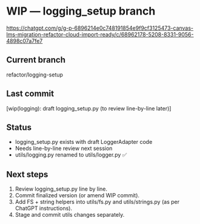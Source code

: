 # WIP — logging_setup branch

https://chatgpt.com/g/g-p-6896214e0c748191854e9f9cf3125473-canvas-lms-migration-refactor-cloud-import-ready/c/68962178-5208-8331-9056-4898c07a7fe7

## Current branch

refactor/logging-setup

## Last commit

[wip(logging): draft logging_setup.py (to review line-by-line later)]

## Status

- logging_setup.py exists with draft LoggerAdapter code
- Needs line-by-line review next session
- utils/logging.py renamed to utils/logger.py ✅

## Next steps

1. Review logging_setup.py line by line.
2. Commit finalized version (or amend WIP commit).
3. Add FS + string helpers into utils/fs.py and utils/strings.py (as per ChatGPT instructions).
4. Stage and commit utils changes separately.
